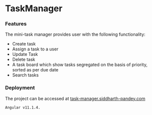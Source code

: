# TaskManager

### Features


The mini-task manager provides user with the following functionality:
- Create task
- Assign a task to a user
- Update Task 
- Delete task
- A task board which show tasks segregated on the basis of priority, sorted as per due date
- Search tasks

### Deployment

The project can be accessed at [task-manager.siddharth-pandey.com](https://task-manager.siddharth-pandey.com)


```Angular v11.1.4.```
